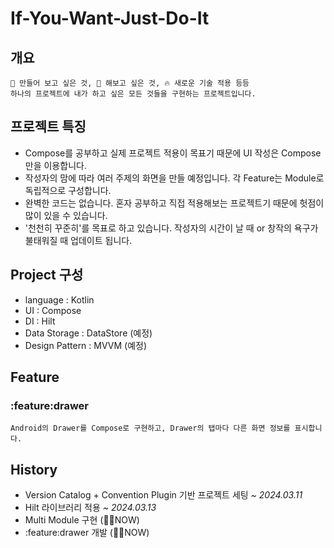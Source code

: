 # If-You-Want-Just-Do-It
## 개요
```text
🔨 만들어 보고 싶은 것, 🤔 해보고 싶은 것, 🔥 새로운 기술 적용 등등 
하나의 프로젝트에 내가 하고 싶은 모든 것들을 구현하는 프로젝트입니다.
```

## 프로젝트 특징
- Compose를 공부하고 실제 프로젝트 적용이 목표기 때문에 UI 작성은 Compose만을 이용합니다.
- 작성자의 맘에 따라 여러 주제의 화면을 만들 예정입니다. 각 Feature는 Module로 독립적으로 구성합니다.
- 완벽한 코드는 없습니다. 혼자 공부하고 직접 적용해보는 프로젝트기 때문에 헛점이 많이 있을 수 있습니다.
- '천천히 꾸준히'를 목표로 하고 있습니다. 작성자의 시간이 날 때 or 창작의 욕구가 불태워질 때 업데이트 됩니다.

## Project 구성
- language : Kotlin
- UI : Compose
- DI : Hilt
- Data Storage : DataStore (예정)
- Design Pattern : MVVM (예정)

## Feature
### :feature:drawer
```text
Android의 Drawer를 Compose로 구현하고, Drawer의 탭마다 다른 화면 정보를 표시합니다.
```

## History
- Version Catalog + Convention Plugin 기반 프로젝트 세팅 _~ 2024.03.11_
- Hilt 라이브러리 적용 _~ 2024.03.13_
- Multi Module 구현 (👨‍💻NOW)
- :feature:drawer 개발 (👨‍💻NOW)